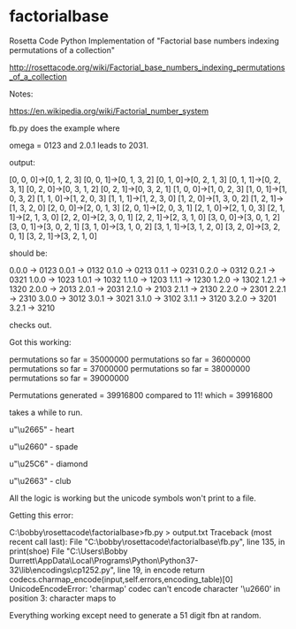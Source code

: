 # factorialbase
Rosetta Code Python Implementation of "Factorial base numbers indexing permutations of a collection"

http://rosettacode.org/wiki/Factorial_base_numbers_indexing_permutations_of_a_collection

Notes:

https://en.wikipedia.org/wiki/Factorial_number_system

fb.py does the example where 

omega = 0123 and 2.0.1 leads to 2031.

output:

[0, 0, 0]->[0, 1, 2, 3]
[0, 0, 1]->[0, 1, 3, 2]
[0, 1, 0]->[0, 2, 1, 3]
[0, 1, 1]->[0, 2, 3, 1]
[0, 2, 0]->[0, 3, 1, 2]
[0, 2, 1]->[0, 3, 2, 1]
[1, 0, 0]->[1, 0, 2, 3]
[1, 0, 1]->[1, 0, 3, 2]
[1, 1, 0]->[1, 2, 0, 3]
[1, 1, 1]->[1, 2, 3, 0]
[1, 2, 0]->[1, 3, 0, 2]
[1, 2, 1]->[1, 3, 2, 0]
[2, 0, 0]->[2, 0, 1, 3]
[2, 0, 1]->[2, 0, 3, 1]
[2, 1, 0]->[2, 1, 0, 3]
[2, 1, 1]->[2, 1, 3, 0]
[2, 2, 0]->[2, 3, 0, 1]
[2, 2, 1]->[2, 3, 1, 0]
[3, 0, 0]->[3, 0, 1, 2]
[3, 0, 1]->[3, 0, 2, 1]
[3, 1, 0]->[3, 1, 0, 2]
[3, 1, 1]->[3, 1, 2, 0]
[3, 2, 0]->[3, 2, 0, 1]
[3, 2, 1]->[3, 2, 1, 0]

should be:

0.0.0 -> 0123
0.0.1 -> 0132
0.1.0 -> 0213
0.1.1 -> 0231
0.2.0 -> 0312
0.2.1 -> 0321
1.0.0 -> 1023
1.0.1 -> 1032
1.1.0 -> 1203
1.1.1 -> 1230
1.2.0 -> 1302
1.2.1 -> 1320
2.0.0 -> 2013
2.0.1 -> 2031
2.1.0 -> 2103
2.1.1 -> 2130
2.2.0 -> 2301
2.2.1 -> 2310
3.0.0 -> 3012
3.0.1 -> 3021
3.1.0 -> 3102
3.1.1 -> 3120
3.2.0 -> 3201
3.2.1 -> 3210
       
checks out.

Got this working:

permutations so far = 35000000
permutations so far = 36000000
permutations so far = 37000000
permutations so far = 38000000
permutations so far = 39000000

Permutations generated = 39916800
compared to 11! which  = 39916800

takes a while to run.

u"\u2665" - heart

u"\u2660" - spade

u"\u25C6" - diamond

u"\u2663" - club

All the logic is working but the unicode symbols won't print to a file.

Getting this error:

C:\bobby\rosettacode\factorialbase>fb.py > output.txt
Traceback (most recent call last):
  File "C:\bobby\rosettacode\factorialbase\fb.py", line 135, in <module>
    print(shoe)
  File "C:\Users\Bobby Durrett\AppData\Local\Programs\Python\Python37-32\lib\encodings\cp1252.py", line 19, in encode
    return codecs.charmap_encode(input,self.errors,encoding_table)[0]
UnicodeEncodeError: 'charmap' codec can't encode character '\u2660' in position 3: character maps to <undefined>

Everything working except need to generate a 51 digit fbn at random.

